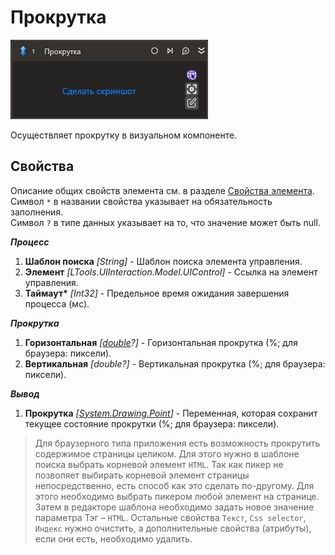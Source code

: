 # Прокрутка

![](../../../resources/activities/basic/uiinteraction/scroll-activity.png)

Осуществляет прокрутку в визуальном компоненте.

## Свойства
Описание общих свойств элемента см. в разделе [Свойства элемента](https://docs.primo-rpa.ru/primo-rpa/primo-studio/process/elements#svoistva-elementa).\
Символ `*` в названии свойства указывает на обязательность заполнения.\
Символ `?` в типе данных указывает на то, что значение может быть null.

***Процесс***
1. **Шаблон поиска** *[String]* - Шаблон поиска элемента управления.
1. **Элемент** *[LTools.UIInteraction.Model.UIControl]* - Ссылка на элемент управления.
1.  **Таймаут\*** *[Int32]* - Предельное время ожидания завершения процесса (мс).

***Прокрутка***
1. **Горизонтальная** *[[double](https://learn.microsoft.com/ru-ru/dotnet/api/system.double?view=net-5.0&viewFallbackFrom=windowsdesktop-3.0)?]* - Горизонтальная прокрутка (%; для браузера: пиксели).
1. **Вертикальная** *[double?]* - Вертикальная прокрутка (%; для браузера: пиксели).

***Вывод***
1. **Прокрутка** *[[System.Drawing.Point](https://learn.microsoft.com/ru-ru/dotnet/api/System.Drawing.Point?view=netcore-1.1)]* - Переменная, которая сохранит текущее состояние прокрутки (%; для браузера: пиксели).

> Для браузерного типа приложения есть возможность прокрутить содержимое страницы целиком. Для этого нужно в шаблоне поиска выбрать корневой элемент `HTML`. Так как пикер не позволяет выбирать корневой элемент страницы непосредственно, есть способ как это сделать по-другому. Для этого необходимо выбрать пикером любой элемент на странице. Затем в редакторе шаблона необходимо задать новое значение параметра Тэг – `HTML`. Остальные свойства `Текст`, `Css selector`, `Индекс` нужно очистить, а дополнительные свойства (атрибуты), если они есть, необходимо удалить.
